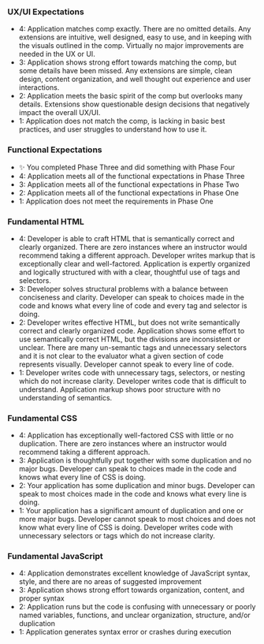 ### UX/UI Expectations

- 4: Application matches comp exactly. There are no omitted details. Any extensions are intuitive, well designed, easy to use, and in keeping with the visuals outlined in the comp. Virtually no major improvements are needed in the UX or UI.
- 3: Application shows strong effort towards matching the comp, but some details have been missed. Any extensions are simple, clean design, content organization, and well thought out experience and user interactions.
- 2: Application meets the basic spirit of the comp but overlooks many details. Extensions show questionable design decisions that negatively impact the overall UX/UI.
- 1: Application does not match the comp, is lacking in basic best practices, and user struggles to understand how to use it.

### Functional Expectations

- :sparkles: You completed Phase Three and did something with Phase Four
- 4: Application meets all of the functional expectations in Phase Three
- 3: Application meets all of the functional expectations in Phase Two
- 2: Application meets all of the functional expectations in Phase One
- 1: Application does not meet the requirements in Phase One

### Fundamental HTML

- 4: Developer is able to craft HTML that is semantically correct and clearly organized. There are zero instances where an instructor would recommend taking a different approach. Developer writes markup that is exceptionally clear and well-factored. Application is expertly organized and logically structured with with a clear, thoughtful use of tags and selectors.
- 3:  Developer solves structural problems with a balance between conciseness and clarity. Developer can speak to choices made in the code and knows what every line of code and every tag and selector is doing.
- 2:  Developer writes effective HTML, but does not write semantically correct and clearly organized code. Application shows some effort to use semantically correct HTML, but the divisions are inconsistent or unclear. There are many un-semantic tags and unnecessary selectors and it is not clear to the evaluator what a given section of code represents visually. Developer cannot speak to every line of code.
- 1:  Developer writes code with unnecessary tags, selectors, or nesting which do not increase clarity. Developer writes code that is difficult to understand. Application markup shows poor structure with no understanding of semantics.

### Fundamental CSS

- 4: Application has exceptionally well-factored CSS with little or no duplication. There are zero instances where an instructor would recommend taking a different approach.
- 3:  Application is thoughtfully put together with some duplication and no major bugs. Developer can speak to choices made in the code and knows what every line of CSS is doing.
- 2:  Your application has some duplication and minor bugs. Developer can speak to most choices made in the code and knows what every line is doing.
- 1:  Your application has a significant amount of duplication and one or more major bugs. Developer cannot speak to most choices and does not know what every line of CSS is doing. Developer writes code with unnecessary selectors or tags which do not increase clarity.

### Fundamental JavaScript

- 4: Application demonstrates excellent knowledge of JavaScript syntax, style, and there are no areas of suggested improvement
- 3: Application shows strong effort towards organization, content, and proper syntax
- 2: Application runs but the code is confusing with unnecessary or poorly named variables, functions, and unclear organization, structure, and/or duplication
- 1: Application generates syntax error or crashes during execution
